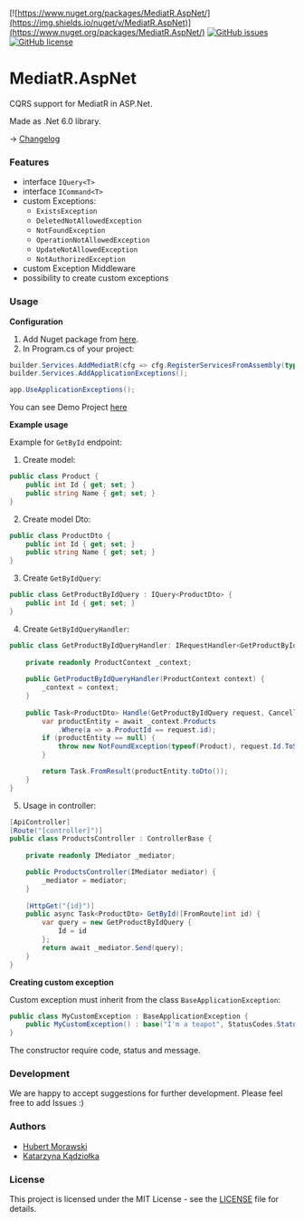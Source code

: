 [![https://www.nuget.org/packages/MediatR.AspNet/](https://img.shields.io/nuget/v/MediatR.AspNet)](https://www.nuget.org/packages/MediatR.AspNet/)
[![GitHub issues](https://img.shields.io/github/issues/MossPiglets/MediatR.AspNet)](https://GitHub.com/MossPiglets/MediatR.AspNet/issues/)
[![GitHub license](https://img.shields.io/github/license/MossPiglets/MediatR.AspNet.svg)](https://github.com/MossPiglets/MediatR.AspNet/blob/master/LICENSE)

# MediatR.AspNet

CQRS support for MediatR in ASP.Net.

Made as .Net 6.0 library.

-> [Changelog](https://github.com/MossPiglets/MediatR.AspNet/blob/develop/CHANGELOG.md)

### Features

- interface `IQuery<T>`
- interface `ICommand<T>`
- custom Exceptions:
    - `ExistsException`
    - `DeletedNotAllowedException`
    - `NotFoundException`
    - `OperationNotAllowedException`
    - `UpdateNotAllowedException`
    - `NotAuthorizedException`
- custom Exception Middleware
- possibility to create custom exceptions

### Usage
**Configuration**

1. Add Nuget package from [here](https://www.nuget.org/packages/MediatR.AspNet/).
2. In Program.cs of your project:
```csharp
builder.Services.AddMediatR(cfg => cfg.RegisterServicesFromAssembly(typeof(Program).Assembly));
builder.Services.AddApplicationExceptions();

app.UseApplicationExceptions();
```
You can see Demo Project [here](https://github.com/MossPiglets/MediatR.AspNet/tree/develop/MediatR.AspNet/Demo)

**Example usage**

Example for `GetById` endpoint:

1. Create model:
```csharp
public class Product {
    public int Id { get; set; }
    public string Name { get; set; }
}
```
2. Create model Dto:
```csharp
public class ProductDto {
    public int Id { get; set; }
    public string Name { get; set; }
}
```
3. Create `GetByIdQuery`:
```csharp
public class GetProductByIdQuery : IQuery<ProductDto> {
    public int Id { get; set; }
}
```
4. Create `GetByIdQueryHandler`:
```csharp
public class GetProductByIdQueryHandler: IRequestHandler<GetProductByIdQuery, ProductDto> {
        
    private readonly ProductContext _context;
        
    public GetProductByIdQueryHandler(ProductContext context) {
        _context = context;
    }
        
    public Task<ProductDto> Handle(GetProductByIdQuery request, CancellationToken cancellationToken) {
        var productEntity = await _context.Products
            .Where(a => a.ProductId == request.id);
        if (productEntity == null) {
            throw new NotFoundException(typeof(Product), request.Id.ToString());
        }

        return Task.FromResult(productEntity.toDto());
    }
}
```
5. Usage in controller:
```csharp
[ApiController]
[Route("[controller]")]
public class ProductsController : ControllerBase {
        
    private readonly IMediator _mediator;

    public ProductsController(IMediator mediator) {
        _mediator = mediator;
    }
        
    [HttpGet("{id}")]
    public async Task<ProductDto> GetById([FromRoute]int id) {
        var query = new GetProductByIdQuery {
            Id = id
        };
        return await _mediator.Send(query);
    }
}
```

**Creating custom exception**

Custom exception must inherit from the class `BaseApplicationException`:
```csharp
public class MyCustomException : BaseApplicationException {
    public MyCustomException() : base("I'm a teapot", StatusCodes.Status418ImATeapot, "I'm a custom teapot") { }
}
```
The constructor require code, status and message.

### Development
We are happy to accept suggestions for further development. Please feel free to add Issues :)

### Authors
- [Hubert Morawski](https://github.com/Morasiu)
- [Katarzyna Kądziołka](https://github.com/Katarzyna-Kadziolka)

### License
This project is licensed under the MIT License - see the [LICENSE](https://raw.githubusercontent.com/MossPiglets/MediatR.AspNet/develop/LICENSE) file for details.
